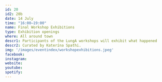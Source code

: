 ```yaml
---
id: 20
id2: 20b
date: 14 July
time: "16:00–19:00"
name: Final Workshop Exhibitions
type: Exhibition openings
where: All around town
descr1: Participants of the LungA workshops will exhibit what happened and what was made during the week, all around town.
descr2: Curated by Katerína Spathi.
img: '/images/eventindex/workshopexhibitions.jpeg'
facebook: 
instagram:  
website:
youtube: 
spotify:
---
```

